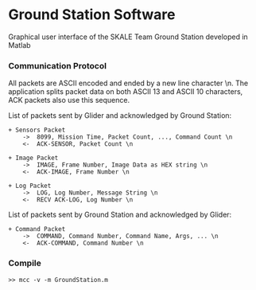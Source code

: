 # Ground Station Software

Graphical user interface of the SKALE Team Ground Station developed in Matlab

### Communication Protocol

  All packets are ASCII encoded and ended by a new line character \n. The application splits packet data on both ASCII 13 and ASCII 10 characters, ACK packets also use this sequence.
  
  List of packets sent by Glider and acknowledged by Ground Station:
  
    + Sensors Packet
        ->  8099, Mission Time, Packet Count, ..., Command Count \n
        <-  ACK-SENSOR, Packet Count \n
  
    + Image Packet
        ->  IMAGE, Frame Number, Image Data as HEX string \n
        <-  ACK-IMAGE, Frame Number \n
  
    + Log Packet
        ->  LOG, Log Number, Message String \n
        <-  RECV ACK-LOG, Log Number \n
  
  
  List of packets sent by Ground Station and acknowledged by Glider:
  
    + Command Packet
        ->  COMMAND, Command Number, Command Name, Args, ... \n
        <-  ACK-COMMAND, Command Number \n

### Compile 

    >> mcc -v -m GroundStation.m
    
    
